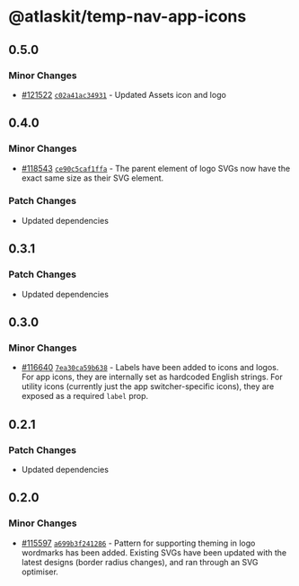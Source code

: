 # @atlaskit/temp-nav-app-icons

## 0.5.0

### Minor Changes

- [#121522](https://bitbucket.org/atlassian/atlassian-frontend-monorepo/pull-requests/121522)
  [`c02a41ac34931`](https://bitbucket.org/atlassian/atlassian-frontend-monorepo/commits/c02a41ac34931) -
  Updated Assets icon and logo

## 0.4.0

### Minor Changes

- [#118543](https://bitbucket.org/atlassian/atlassian-frontend-monorepo/pull-requests/118543)
  [`ce90c5caf1ffa`](https://bitbucket.org/atlassian/atlassian-frontend-monorepo/commits/ce90c5caf1ffa) -
  The parent element of logo SVGs now have the exact same size as their SVG element.

### Patch Changes

- Updated dependencies

## 0.3.1

### Patch Changes

- Updated dependencies

## 0.3.0

### Minor Changes

- [#116640](https://stash.atlassian.com/projects/CONFCLOUD/repos/confluence-frontend/pull-requests/116640)
  [`7ea30ca59b638`](https://stash.atlassian.com/projects/CONFCLOUD/repos/confluence-frontend/commits/7ea30ca59b638) -
  Labels have been added to icons and logos. For app icons, they are internally set as hardcoded
  English strings. For utility icons (currently just the app switcher-specific icons), they are
  exposed as a required `label` prop.

## 0.2.1

### Patch Changes

- Updated dependencies

## 0.2.0

### Minor Changes

- [#115597](https://stash.atlassian.com/projects/CONFCLOUD/repos/confluence-frontend/pull-requests/115597)
  [`a699b3f241286`](https://stash.atlassian.com/projects/CONFCLOUD/repos/confluence-frontend/commits/a699b3f241286) -
  Pattern for supporting theming in logo wordmarks has been added. Existing SVGs have been updated
  with the latest designs (border radius changes), and ran through an SVG optimiser.
